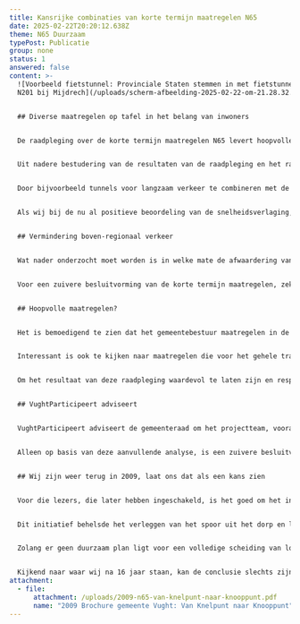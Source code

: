 ```yaml
---
title: Kansrijke combinaties van korte termijn maatregelen N65
date: 2025-02-22T20:20:12.638Z
theme: N65 Duurzaam
typePost: Publicatie
group: none
status: 1
answered: false
content: >-
  ![Voorbeeld fietstunnel: Provinciale Staten stemmen in met fietstunnel onder
  N201 bij Mijdrech](/uploads/scherm-afbeelding-2025-02-22-om-21.28.32.png)


  ## Diverse maatregelen op tafel in het belang van inwoners


  De raadpleging over de korte termijn maatregelen N65 levert hoopvolle perspectieven met tunnels voor langzaam verkeer en de afwaardering van de N65 van een maximumsnelheid van 70 naar 50 km per uur.


  Uit nadere bestudering van de resultaten van de raadpleging en het rapport van het projectteam, is vastgesteld dat de voorgestelde maatregelen elk op zich zijn beoordeeld en dat de kansen met het inzetten van combinaties van maatregelen, niet zijn onderzocht. 


  Door bijvoorbeeld tunnels voor langzaam verkeer te combineren met de afwaardering van 70 naar 50 km per uur, is het te verwachten dat de verkeersveiligheid verbetert, in plaats van vermindert, zoals het rapport nu aangeeft. Het is waarschijnlijk dat dan niet alleen de verkeersveiligheid verbetert, maar ook dat er minder verkeersoverlast zal zijn en een verbeterde oversteekbaarheid. 


  Als wij bij de nu al positieve beoordeling van de snelheidsverlaging, alleen zouden kijken naar wat de inwoner van Vught wensen, zien wij dat driekwart voorstander is van deze maatregel. Nu worden de meningen van Vughtenaren gecombineerd met die van inwoners van elders in Brabant, die veel verder van de N65 wonen, natuurlijk zo snel mogelijk op hun bestemming willen zijn en afwaardering juist niet waardeerden: doorgaand verkeer wil altijd zo hard mogelijk rijden, ook al gaat hun ‘snelweg’ pal langs onze woonhuizen


  ## Vermindering boven-regionaal verkeer


  Wat nader onderzocht moet worden is in welke mate de afwaardering van 70 naar 50 km per uur leidt tot minder doorgaand boven-regionaal verkeer. Hierbij moet vooral gekeken worden naar doorgaand verkeer dat van ‘ver weg’ naar ‘ver weg’ gaat en de gemeente Vught vooral als een hinderlijk obstakel beschouwt. 


  Voor een zuivere besluitvorming van de korte termijn maatregelen, zeker gezien het feit dat deze situatie mogelijk zo’n 15 - 20 jaar zal blijven bestaan, is het essentieel dat de alternatieven voor deze bovenregionale verkeersstromen nader worden onderzocht.


  ## Hoopvolle maatregelen?


  Het is bemoedigend te zien dat het gemeentebestuur maatregelen in de raadpleging heeft laten meenemen, zoals de tunnels voor langzaam verkeer. Die lijken mogelijk in tegenspraak met een verdiepte ligging van de VKA+ variant, echter vanuit het perspectief dat wij met deze korte termijn maatregelen nog 15 tot 20 jaar moeten leven, moeten deze zeker worden overwogen. 


  Interessant is ook te kijken naar maatregelen die voor het gehele traject naar Tilburg gelden en daardoor in verhouding tot de gemeente Vught relatief duur zijn en daarmee minder werden aangevinkt. Als wij deze alleen zouden toepassen in de bebouwde kommen met Vught en Helvoirt, zijn deze zeker aantrekkelijk en te overwegen.


  Om het resultaat van deze raadpleging waardevol te laten zijn en respectvol om te gaan met de meningen van de deelnemers aan de raadpleging, is het belangrijk de maatregelen voorop te zetten die invulling geven aan de doelstelling voor Vught.


  ## VughtParticipeert adviseert


  VughtParticipeert adviseert de gemeenteraad om het projectteam, voorafgaand aan de definitieve besluitvorming, verschillende kansrijke combinaties in samenhang te laten onderzoeken. Hierbij moeten primair combinaties worden gezocht met een maximale bijdrage aan de 4 doelstellingen voor de gemeente Vught: betere luchtkwaliteit, meer verkeersveiligheid, minder verkeersoverlast en een betere oversteekbaarheid.


  Alleen op basis van deze aanvullende analyse, is een zuivere besluitvorming mogelijk en kan een duurzaam plan ontstaan met een hoge acceptatie door de getroffen inwoners. 


  ## Wij zijn weer terug in 2009, laat ons dat als een kans zien


  Voor die lezers, die later hebben ingeschakeld, is het goed om het initiatief van de gemeente uit 2009 te kennen: ‘Van knelpunt naar knooppunt’.


  Dit initiatief behelsde het verleggen van het spoor uit het dorp en langs de A2 en een volledige ondertunneling van de N65. Wat betreft het spoor hebben wij slechts een verdiepte ligging gekregen. Gezien de hoeveelheid te verwachten goederenverkeer, levert Vught daarmee al een zeer grote bijdrage aan het bovenregionaal verkeer. 


  Zolang er geen duurzaam plan ligt voor een volledige scheiding van lokaal, regionaal en bovenregionaal verkeer, zoals ondertunneling van de N65, zullen wij tot die tijd de overlast moeten beperken door effectieve korte termijn maatregelen


  Kijkend naar waar wij na 16 jaar staan, kan de conclusie slechts zijn dat we weer terug zijn bij 2009. Laat ons deze kans grijpen en ons concentreren op de 4 doelstellingen voor de gemeente Vught: betere luchtkwaliteit, meer verkeersveiligheid, minder verkeersoverlast en een betere oversteekbaarheid. Laat de luchtspiegeling VKA+ ons daarvan niet afhouden.
attachment:
  - file:
      attachment: /uploads/2009-n65-van-knelpunt-naar-knooppunt.pdf
      name: "2009 Brochure gemeente Vught: Van Knelpunt naar Knooppunt"
---
```

